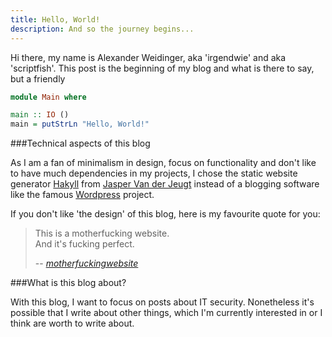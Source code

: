 ```yaml
---
title: Hello, World!
description: And so the journey begins...
---
```


Hi there, my name is Alexander Weidinger, aka 'irgendwie' and aka 'scriptfish'.
This post is the beginning of my blog and what is there to say, but a friendly


```Haskell
module Main where

main :: IO ()
main = putStrLn "Hello, World!"
```

###Technical aspects of this blog

As I am a fan of minimalism in design, focus on functionality and don't like to have much dependencies in my projects,
I chose the static website generator [Hakyll](http://jaspervdj.be/hakyll/) from [Jasper Van der Jeugt](http://jaspervdj.be/)
instead of a blogging software like the famous [Wordpress](https://wordpress.com/) project.

If you don't like 'the design' of this blog, here is my favourite quote for you:

> This is a motherfucking website.  
> And it's fucking perfect.
>
> -- <cite>[motherfuckingwebsite](http://motherfuckingwebsite.com/)</cite>

###What is this blog about?

With this blog, I want to focus on posts about IT security.
Nonetheless it's possible that I write about other things,
which I'm currently interested in or I think are worth to write about.
